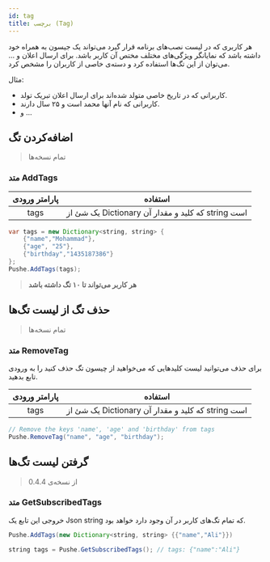 ```yaml
---
id: tag
title: برچسب (Tag)
---
```


هر کاربری که در لیست نصب‌های برنامه قرار گیرد می‌تواند یک جیسون به همراه خود داشته باشد که نمایانگر ویژگی‌های مختلف مختص آن کاربر باشد.
برای ارسال اعلان و ... می‌توان از این تگ‌ها استفاده کرد و دسته‌ی خاصی از کاربران را مشخص کرد.

مثال:
- کاربرانی که در تاریخ خاصی متولد شده‌اند برای ارسال اعلان تبریک تولد.
- کاربرانی که نام آنها محمد است و ۲۵ سال دارند.
- و ...

## اضافه‌کردن تگ
> تمام نسخه‌ها


### متد AddTags


|پارامتر ورودی|استفاده|
|:--:|--|
|tags|یک شئ از Dictionary که کلید و مقدار آن string است|

```java
var tags = new Dictionary<string, string> {
    {"name","Mohammad"},
    {"age", "25"},
    {"birthday","1435187386"}
};
Pushe.AddTags(tags);
```

> **هر کاربر می‌تواند تا ۱۰ تگ داشته باشد**

## حذف تگ از لیست تگ‌ها
> تمام نسخه‌ها


### متد RemoveTag


برای حذف می‌توانید لیست کلید‌هایی که می‌خواهید از چیسون تگ حذف کنید را به ورودی تابع بدهید.

|پارامتر ورودی|استفاده|
|:--:|--|
|tags|یک شئ از Dictionary که کلید و مقدار آن string است|

```java
// Remove the keys 'name', 'age' and 'birthday' from tags
Pushe.RemoveTag("name", "age", "birthday");
```

## گرفتن لیست تگ‌ها
> از نسخه‌ی 0.4.4

<div dir='ltr'>

### متد GetSubscribedTags

</div>

خروجی این تابع یک Json string که تمام تگ‌های کاربر در آن وجود دارد خواهد بود.

```java
Pushe.AddTags(new Dictionary<string, string> {{"name","Ali"}})

string tags = Pushe.GetSubscribedTags(); // tags: {"name":"Ali"}
```